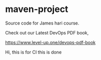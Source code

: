 # maven-project
Source code for James hari course.

Check out our Latest DevOps PDF book,

https://www.level-up.one/devops-pdf-book

Hi, this is for CI
this is done
